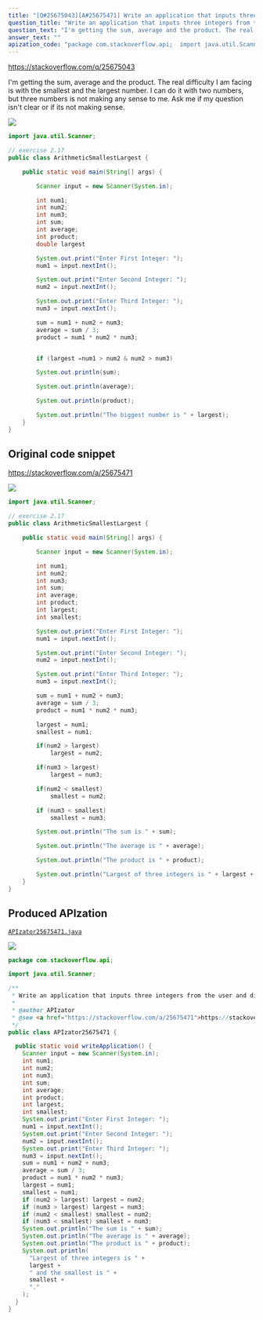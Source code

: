 ```yaml
---
title: "[Q#25675043][A#25675471] Write an application that inputs three integers from the user and displays the sum, average, product, smallest and largest of the numbers"
question_title: "Write an application that inputs three integers from the user and displays the sum, average, product, smallest and largest of the numbers"
question_text: "I'm getting the sum, average and the product. The real difficulty I am facing is with the smallest and the largest number. I can do it with two numbers, but three numbers is not making any sense to me. Ask me if my question isn't clear or if its not making sense."
answer_text: ""
apization_code: "package com.stackoverflow.api;  import java.util.Scanner;  /**  * Write an application that inputs three integers from the user and displays the sum, average, product, smallest and largest of the numbers  *  * @author APIzator  * @see <a href=\"https://stackoverflow.com/a/25675471\">https://stackoverflow.com/a/25675471</a>  */ public class APIzator25675471 {    public static void writeApplication() {     Scanner input = new Scanner(System.in);     int num1;     int num2;     int num3;     int sum;     int average;     int product;     int largest;     int smallest;     System.out.print(\"Enter First Integer: \");     num1 = input.nextInt();     System.out.print(\"Enter Second Integer: \");     num2 = input.nextInt();     System.out.print(\"Enter Third Integer: \");     num3 = input.nextInt();     sum = num1 + num2 + num3;     average = sum / 3;     product = num1 * num2 * num3;     largest = num1;     smallest = num1;     if (num2 > largest) largest = num2;     if (num3 > largest) largest = num3;     if (num2 < smallest) smallest = num2;     if (num3 < smallest) smallest = num3;     System.out.println(\"The sum is \" + sum);     System.out.println(\"The average is \" + average);     System.out.println(\"The product is \" + product);     System.out.println(       \"Largest of three integers is \" +       largest +       \" and the smallest is \" +       smallest +       \".\"     );   } }"
---
```


https://stackoverflow.com/q/25675043

I&#x27;m getting the sum, average and the product. The real difficulty I am facing is with the smallest and the largest number.
I can do it with two numbers, but three numbers is not making any sense to me. Ask me if my question isn&#x27;t clear or if its not making sense.


<div class="code-logo"><img src="/stackoverflow.png" /></div>

```java
import java.util.Scanner;

// exercise 2.17
public class ArithmeticSmallestLargest {

    public static void main(String[] args) {

        Scanner input = new Scanner(System.in);

        int num1;
        int num2;
        int num3;
        int sum;
        int average;
        int product;
        double largest

        System.out.print("Enter First Integer: ");
        num1 = input.nextInt();

        System.out.print("Enter Second Integer: ");
        num2 = input.nextInt();

        System.out.print("Enter Third Integer: ");
        num3 = input.nextInt();

        sum = num1 + num2 + num3;
        average = sum / 3;
        product = num1 * num2 * num3;


        if (largest =num1 > num2 & num2 > num3)

        System.out.println(sum);

        System.out.println(average);

        System.out.println(product);

        System.out.println("The biggest number is " + largest);
    }
}
```


## Original code snippet

https://stackoverflow.com/a/25675471



<div class="code-logo"><img src="/stackoverflow.png" /></div>

```java
import java.util.Scanner;

// exercise 2.17
public class ArithmeticSmallestLargest {

    public static void main(String[] args) {

        Scanner input = new Scanner(System.in);

        int num1;
        int num2;
        int num3;
        int sum;
        int average;
        int product;
        int largest;
        int smallest;

        System.out.print("Enter First Integer: ");
        num1 = input.nextInt();

        System.out.print("Enter Second Integer: ");
        num2 = input.nextInt();

        System.out.print("Enter Third Integer: ");
        num3 = input.nextInt();

        sum = num1 + num2 + num3;
        average = sum / 3;
        product = num1 * num2 * num3;

        largest = num1;
        smallest = num1;

        if(num2 > largest)
            largest = num2;

        if(num3 > largest)
            largest = num3;

        if(num2 < smallest)
            smallest = num2;

        if (num3 < smallest)
            smallest = num3;

        System.out.println("The sum is " + sum);

        System.out.println("The average is " + average);

        System.out.println("The product is " + product);

        System.out.println("Largest of three integers is " + largest + " and the smallest is "+ smallest + ".");
    }
}
```

## Produced APIzation

[`APIzator25675471.java`](https://github.com/pasqualesalza/apization/raw/main/data/search/APIzator25675471.java)

<div class="code-logo"><img src="/apizator.png" /></div>

```java
package com.stackoverflow.api;

import java.util.Scanner;

/**
 * Write an application that inputs three integers from the user and displays the sum, average, product, smallest and largest of the numbers
 *
 * @author APIzator
 * @see <a href="https://stackoverflow.com/a/25675471">https://stackoverflow.com/a/25675471</a>
 */
public class APIzator25675471 {

  public static void writeApplication() {
    Scanner input = new Scanner(System.in);
    int num1;
    int num2;
    int num3;
    int sum;
    int average;
    int product;
    int largest;
    int smallest;
    System.out.print("Enter First Integer: ");
    num1 = input.nextInt();
    System.out.print("Enter Second Integer: ");
    num2 = input.nextInt();
    System.out.print("Enter Third Integer: ");
    num3 = input.nextInt();
    sum = num1 + num2 + num3;
    average = sum / 3;
    product = num1 * num2 * num3;
    largest = num1;
    smallest = num1;
    if (num2 > largest) largest = num2;
    if (num3 > largest) largest = num3;
    if (num2 < smallest) smallest = num2;
    if (num3 < smallest) smallest = num3;
    System.out.println("The sum is " + sum);
    System.out.println("The average is " + average);
    System.out.println("The product is " + product);
    System.out.println(
      "Largest of three integers is " +
      largest +
      " and the smallest is " +
      smallest +
      "."
    );
  }
}

```
